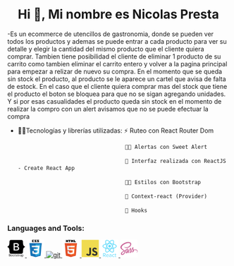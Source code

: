 <h1 align="center">Hi 👋, Mi nombre es Nicolas Presta</h1>


-Es un ecommerce de utencillos de gastronomia, donde se pueden ver todos los productos y ademas se puede entrar a cada producto para ver su detalle y elegir la cantidad del mismo producto que el cliente quiera comprar. Tambien tiene posibilidad el cliente de eliminar 1 producto de su carrito como tambien eliminar el carrito entero y volver a la pagina principal para empezar a relizar de nuevo su compra.
En el momento que se queda sin stock el producto, al producto se le aparece un cartel que avisa de falta de estock. En el caso que el cliente quiera comprar mas del stock que tiene el producto el boton se bloquea para que no se sigan agregando unidades. Y si por esas casualidades el producto queda sin stock en el momento de realizar la compro con un alert avisamos que no se puede efectuar la compra 



- 👨‍💻Tecnologías y librerías utilizadas: 
                                        ⚡ Ruteo con React Router Dom

                                        👨‍💻 Alertas con Sweet Alert

                                        📄 Interfaz realizada con ReactJS - Create React App

                                        👨‍💻 Estilos con Bootstrap

                                        📄 Context-react (Provider)

                                        📄 Hooks
                                        


</p>

<h3 align="left">Languages and Tools:</h3>
<p align="left"> <a href="https://getbootstrap.com" target="_blank" rel="noreferrer"> <img src="https://raw.githubusercontent.com/devicons/devicon/master/icons/bootstrap/bootstrap-plain-wordmark.svg" alt="bootstrap" width="40" height="40"/> </a> <a href="https://www.w3schools.com/css/" target="_blank" rel="noreferrer"> <img src="https://raw.githubusercontent.com/devicons/devicon/master/icons/css3/css3-original-wordmark.svg" alt="css3" width="40" height="40"/> </a> <a href="https://git-scm.com/" target="_blank" rel="noreferrer"> <img src="https://www.vectorlogo.zone/logos/git-scm/git-scm-icon.svg" alt="git" width="40" height="40"/> </a> <a href="https://www.w3.org/html/" target="_blank" rel="noreferrer"> <img src="https://raw.githubusercontent.com/devicons/devicon/master/icons/html5/html5-original-wordmark.svg" alt="html5" width="40" height="40"/> </a> <a href="https://developer.mozilla.org/en-US/docs/Web/JavaScript" target="_blank" rel="noreferrer"> <img src="https://raw.githubusercontent.com/devicons/devicon/master/icons/javascript/javascript-original.svg" alt="javascript" width="40" height="40"/> </a> <a href="https://reactjs.org/" target="_blank" rel="noreferrer"> <img src="https://raw.githubusercontent.com/devicons/devicon/master/icons/react/react-original-wordmark.svg" alt="react" width="40" height="40"/> </a> <a href="https://sass-lang.com" target="_blank" rel="noreferrer"> <img src="https://raw.githubusercontent.com/devicons/devicon/master/icons/sass/sass-original.svg" alt="sass" width="40" height="40"/> </a> </p>
